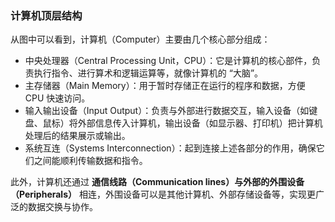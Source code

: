 ### 计算机顶层结构

从图中可以看到，计算机（Computer）主要由几个核心部分组成：

- 中央处理器（Central Processing Unit，CPU）：它是计算机的核心部件，负责执行指令、进行算术和逻辑运算等，就像计算机的 “大脑”。
- 主存储器（Main Memory）：用于暂时存储正在运行的程序和数据，方便 CPU 快速访问。
- 输入输出设备（Input Output）：负责与外部进行数据交互，输入设备（如键盘、鼠标）将外部信息传入计算机，输出设备（如显示器、打印机）把计算机处理后的结果展示或输出。
- 系统互连（Systems Interconnection）：起到连接上述各部分的作用，确保它们之间能顺利传输数据和指令。

此外，计算机还通过 **通信线路（Communication lines）与外部的外围设备（Peripherals）** 相连，外围设备可以是其他计算机、外部存储设备等，实现更广泛的数据交换与协作。